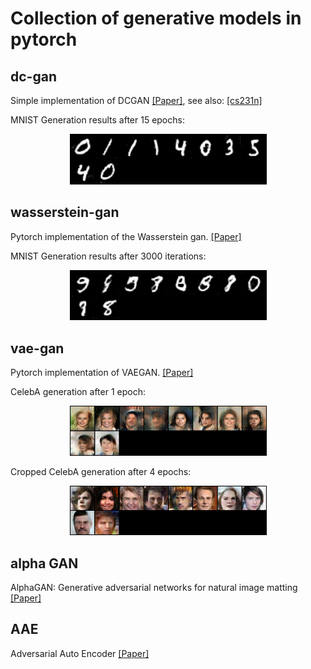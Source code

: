 # Collection of generative models in pytorch

## dc-gan
Simple implementation of DCGAN [[Paper]](https://arxiv.org/abs/1511.06434), see also: [[cs231n]](http://cs231n.stanford.edu/)

MNIST Generation results after 15 epochs:

<p align="center">
    <img src="assets/DCGAN.png" width="315"\>
</p>


## wasserstein-gan
Pytorch implementation of the Wasserstein gan. [[Paper]](https://arxiv.org/abs/1701.07875)

MNIST Generation results after 3000 iterations:

<p align="center">
    <img src="assets/wgan_generation.png" width="315"\>
</p>


## vae-gan
Pytorch implementation of VAEGAN. [[Paper]](https://arxiv.org/abs/1512.09300)

CelebA generation after 1 epoch:
<p align="center">
    <img src="assets/veagan_0.png" width="315"\>
</p>

Cropped CelebA generation after 4 epochs:
<p align="center">
    <img src="assets/veagan_crop_4.png" width="315"\>
</p>

## alpha GAN
AlphaGAN: Generative adversarial networks for natural image matting [[Paper]](https://arxiv.org/abs/1807.10088)


## AAE
Adversarial Auto Encoder [[Paper]](https://arxiv.org/abs/1511.05644)

